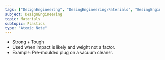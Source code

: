 ```yaml
---
tags: ["DesignEngineering", "DesingEngineering/Materials", "DesingEngineering/Materials/Plastics", "DesingEngineering/Materials/Plastics/Materials"]
subject: DesignEngineering
topic: Materials
subtopic: Plastics
type: "Atomic Note"
---
```

 
 - Strong + Tough
 - Used when impact is likely and weight not a factor.
 - Example: Pre-moulded plug on a vacuum cleaner.